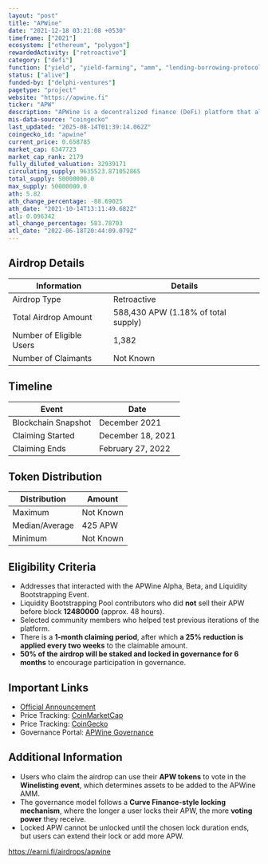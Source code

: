 ```yaml
---
layout: "post"
title: "APWine"
date: "2021-12-18 03:21:08 +0530"
timeframe: ["2021"]
ecosystem: ["ethereum", "polygon"]
rewardedActivity: ["retroactive"]
category: ["defi"]
function: ["yield", "yield-farming", "amm", "lending-borrowing-protocols", "dex", "derivatives", "fixed-interest", "yield-tokenization-protocol", "decentralized-finance", "yield-aggregator"]
status: ["alive"]
funded-by: ["delphi-ventures"]
pagetype: "project"
website: "https://apwine.fi"
ticker: "APW"
description: "APWine is a decentralized finance (DeFi) platform that allows users to tokenize and trade future yield, enabling hedging and yield speculation."
mis-data-source: "coingecko"
last_updated: "2025-08-14T01:39:14.062Z"
coingecko_id: "apwine"
current_price: 0.658785
market_cap: 6347723
market_cap_rank: 2179
fully_diluted_valuation: 32939171
circulating_supply: 9635523.871052865
total_supply: 50000000.0
max_supply: 50000000.0
ath: 5.82
ath_change_percentage: -88.69025
ath_date: "2021-10-14T13:11:49.682Z"
atl: 0.096342
atl_change_percentage: 583.78703
atl_date: "2022-06-18T20:44:09.079Z"
---
```


## Airdrop Details

| Information              | Details                             |
| ------------------------ | ----------------------------------- |
| Airdrop Type             | Retroactive                         |
| Total Airdrop Amount     | 588,430 APW (1.18% of total supply) |
| Number of Eligible Users | 1,382                               |
| Number of Claimants      | Not Known                           |

## Timeline

| Event               | Date              |
| ------------------- | ----------------- |
| Blockchain Snapshot | December 2021     |
| Claiming Started    | December 18, 2021 |
| Claiming Ends       | February 27, 2022 |

## Token Distribution

| Distribution   | Amount    |
| -------------- | --------- |
| Maximum        | Not Known |
| Median/Average | 425 APW   |
| Minimum        | Not Known |

## Eligibility Criteria

- Addresses that interacted with the APWine Alpha, Beta, and Liquidity Bootstrapping Event.
- Liquidity Bootstrapping Pool contributors who did **not** sell their APW before block **12480000** (approx. 48 hours).
- Selected community members who helped test previous iterations of the platform.
- There is a **1-month claiming period**, after which **a 25% reduction is applied every two weeks** to the claimable amount.
- **50% of the airdrop will be staked and locked in governance for 6 months** to encourage participation in governance.

## Important Links

- [Official Announcement](https://medium.com/apwine/apwine-genesis-airdrop-and-apw-locking-749447817687)
- Price Tracking: [CoinMarketCap](https://coinmarketcap.com/currencies/apwine)
- Price Tracking: [CoinGecko](https://www.coingecko.com/en/coins/apwine)
- Governance Portal: [APWine Governance](https://apwine.fi/governance)

## Additional Information

- Users who claim the airdrop can use their **APW tokens** to vote in the **Winelisting event**, which determines assets to be added to the APWine AMM.
- The governance model follows a **Curve Finance-style locking mechanism**, where the longer a user locks their APW, the more **voting power** they receive.
- Locked APW cannot be unlocked until the chosen lock duration ends, but users can extend their lock or add more APW.

<https://earni.fi/airdrops/apwine>
